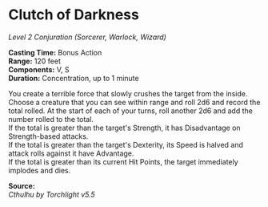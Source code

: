 # Clutch of Darkness
*Level 2 Conjuration (Sorcerer, Warlock, Wizard)*

**Casting Time:** Bonus Action  
**Range:** 120 feet  
**Components:** V, S  
**Duration:** Concentration, up to 1 minute

You create a terrible force that slowly crushes the target from the inside. Choose a creature that you can see within range and roll 2d6 and record the total rolled. At the start of each of your turns, roll another 2d6 and add the number rolled to the total.  
If the total is greater than the target's Strength, it has Disadvantage on Strength-based attacks.  
If the total is greater than the target's Dexterity, its Speed is halved and attack rolls against it have Advantage.  
If the total is greater than its current Hit Points, the target immediately implodes and dies.

**Source:**  
*Cthulhu by Torchlight v5.5*